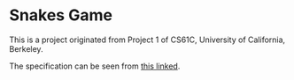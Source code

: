 # Snakes Game
This is a project originated from Project 1 of CS61C, University of California, Berkeley.

The specification can be seen from [this linked](https://inst.eecs.berkeley.edu/~cs61c/fa22/projects/proj1/).
